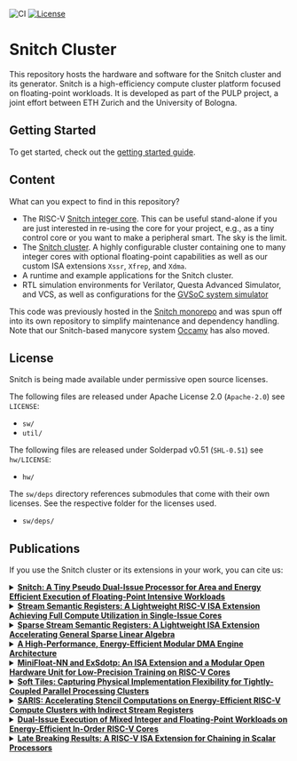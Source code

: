 ![CI](https://github.com/pulp-platform/snitch_cluster/actions/workflows/ci.yml/badge.svg)
[![License](https://img.shields.io/badge/License-Apache%202.0-blue.svg)](https://opensource.org/licenses/Apache-2.0)

# Snitch Cluster

This repository hosts the hardware and software for the Snitch cluster and its generator. Snitch is a high-efficiency compute cluster platform focused on floating-point workloads. It is developed as part of the PULP project, a joint effort between ETH Zurich and the University of Bologna.

## Getting Started

To get started, check out the [getting started guide](https://pulp-platform.github.io/snitch_cluster/ug/getting_started.html).

## Content

What can you expect to find in this repository?

- The RISC-V [Snitch integer core](https://pulp-platform.github.io/snitch_cluster/rm/snitch.html). This can be useful stand-alone if you are just interested in re-using the core for your project, e.g., as a tiny control core or you want to make a peripheral smart. The sky is the limit.
- The [Snitch cluster](https://pulp-platform.github.io/snitch_cluster/rm/snitch_cluster.html). A highly configurable cluster containing one to many integer cores with optional floating-point capabilities as well as our custom ISA extensions `Xssr`, `Xfrep`, and `Xdma`.
- A runtime and example applications for the Snitch cluster.
- RTL simulation environments for Verilator, Questa Advanced Simulator, and VCS, as well as configurations for the [GVSoC system simulator](https://github.com/gvsoc/gvsoc)

This code was previously hosted in the [Snitch monorepo](https://github.com/pulp-platform/snitch) and was spun off into its own repository to simplify maintenance and dependency handling. Note that our Snitch-based manycore system [Occamy](https://github.com/pulp-platform/occamy) has also moved.

## License

Snitch is being made available under permissive open source licenses.

The following files are released under Apache License 2.0 (`Apache-2.0`) see `LICENSE`:

- `sw/`
- `util/`

The following files are released under Solderpad v0.51 (`SHL-0.51`) see `hw/LICENSE`:

- `hw/`

The `sw/deps` directory references submodules that come with their own
licenses. See the respective folder for the licenses used.

- `sw/deps/`

## Publications

<!--start-publications-->

If you use the Snitch cluster or its extensions in your work, you can cite us:

<details>
<summary><b><a href="https://doi.org/10.1109/TC.2020.3027900">Snitch: A Tiny Pseudo Dual-Issue Processor for Area and Energy Efficient Execution of Floating-Point Intensive Workloads</a></a></b></summary>
<p>

```
@ARTICLE{zaruba2021snitch,
  author={Zaruba, Florian and Schuiki, Fabian and Hoefler, Torsten and Benini, Luca},
  journal={IEEE Transactions on Computers}, 
  title={Snitch: A Tiny Pseudo Dual-Issue Processor for Area and Energy Efficient Execution of Floating-Point Intensive Workloads}, 
  year={2021},
  volume={70},
  number={11},
  pages={1845-1860},
  doi={10.1109/TC.2020.3027900}
}
```

</p>
</details>

<details>
<summary><b><a href="https://doi.org/10.1109/TC.2020.2987314">Stream Semantic Registers: A Lightweight RISC-V ISA Extension Achieving Full Compute Utilization in Single-Issue Cores</a></b></summary>
<p>

```
@ARTICLE{schuiki2021ssr,
  author={Schuiki, Fabian and Zaruba, Florian and Hoefler, Torsten and Benini, Luca},
  journal={IEEE Transactions on Computers}, 
  title={Stream Semantic Registers: A Lightweight RISC-V ISA Extension Achieving Full Compute Utilization in Single-Issue Cores}, 
  year={2021},
  volume={70},
  number={2},
  pages={212-227},
  doi={10.1109/TC.2020.2987314}
}
```

</p>
</details>

<details>
<summary><b><a href="https://doi.org/10.1109/TPDS.2023.3322029">Sparse Stream Semantic Registers: A Lightweight ISA Extension Accelerating General Sparse Linear Algebra</a></b></summary>
<p>

```
@ARTICLE{scheffler2023sparsessr,
  author={Scheffler, Paul and Zaruba, Florian and Schuiki, Fabian and Hoefler, Torsten and Benini, Luca},
  journal={IEEE Transactions on Parallel and Distributed Systems}, 
  title={Sparse Stream Semantic Registers: A Lightweight ISA Extension Accelerating General Sparse Linear Algebra}, 
  year={2023},
  volume={34},
  number={12},
  pages={3147-3161},
  doi={10.1109/TPDS.2023.3322029}
}
```

</p>
</details>

<details>
<summary><b><a href="https://doi.org/10.1109/TC.2023.3329930">A High-Performance, Energy-Efficient Modular DMA Engine Architecture</a></b></summary>
<p>

```
@ARTICLE{benz2024idma,
  author={Benz, Thomas and Rogenmoser, Michael and Scheffler, Paul and Riedel, Samuel and Ottaviano, Alessandro and Kurth, Andreas and Hoefler, Torsten and Benini, Luca},
  journal={IEEE Transactions on Computers}, 
  title={A High-Performance, Energy-Efficient Modular DMA Engine Architecture}, 
  year={2024},
  volume={73},
  number={1},
  pages={263-277},
  doi={10.1109/TC.2023.3329930}
}
```

</p>
</details>

<details>
<summary><b><a href="https://doi.org/10.1109/ARITH54963.2022.00010">MiniFloat-NN and ExSdotp: An ISA Extension and a Modular Open Hardware Unit for Low-Precision Training on RISC-V Cores</a></b></summary>
<p>

```
@INPROCEEDINGS{bertaccini2022minifloat,
  author={Bertaccini, Luca and Paulin, Gianna and Fischer, Tim and Mach, Stefan and Benini, Luca},
  booktitle={2022 IEEE 29th Symposium on Computer Arithmetic (ARITH)}, 
  title={MiniFloat-NN and ExSdotp: An ISA Extension and a Modular Open Hardware Unit for Low-Precision Training on RISC-V Cores}, 
  year={2022},
  volume={},
  number={},
  pages={1-8},
  doi={10.1109/ARITH54963.2022.00010}
}
```

</p>
</details>

<details>
<summary><b><a href="https://doi.org/10.1109/ISVLSI54635.2022.00021">Soft Tiles: Capturing Physical Implementation Flexibility for Tightly-Coupled Parallel Processing Clusters</a></b></summary>
<p>

```
@INPROCEEDINGS{paulin2022softtiles,
  author={Paulin, Gianna and Cavalcante, Matheus and Scheffler, Paul and Bertaccini, Luca and Zhang, Yichao and Gürkaynak, Frank and Benini, Luca},
  booktitle={2022 IEEE Computer Society Annual Symposium on VLSI (ISVLSI)}, 
  title={Soft Tiles: Capturing Physical Implementation Flexibility for Tightly-Coupled Parallel Processing Clusters}, 
  year={2022},
  volume={},
  number={},
  pages={44-49},
  doi={10.1109/ISVLSI54635.2022.00021}
}
```

</p>
</details>

<details>
<summary><b><a href="https://doi.org/10.1145/3649329.3658494">SARIS: Accelerating Stencil Computations on Energy-Efficient RISC-V Compute Clusters with Indirect Stream Registers</a></b></summary>
<p>

```
@INPROCEEDINGS{scheffler2024saris,
  author={Paul Scheffler and Luca Colagrande and Luca Benini},
  title={SARIS: Accelerating Stencil Computations on Energy-Efficient RISC-V Compute Clusters with Indirect Stream Registers},
  booktitle = {Proceedings of the 61st ACM/IEEE Design Automation Conference},
  year={2024},
  doi = {10.1145/3649329.3658494}
}
```

</p>
</details>

<details>
<summary><b><a href="https://arxiv.org/abs/2503.20590">Dual-Issue Execution of Mixed Integer and Floating-Point Workloads on Energy-Efficient In-Order RISC-V Cores</a></b></summary>
<p>

```
@misc{colagrande2025copift,
  title={Dual-Issue Execution of Mixed Integer and Floating-Point Workloads on Energy-Efficient In-Order RISC-V Cores},
  author={Luca Colagrande and Luca Benini},
  year={2025},
  eprint={2503.20590},
  archivePrefix={arXiv},
  primaryClass={cs.AR},
  url={https://arxiv.org/abs/2503.20590}
}
```

</p>
</details>

<details>
<summary><b><a href="https://arxiv.org/abs/2503.20609">Late Breaking Results: A RISC-V ISA Extension for Chaining in Scalar Processors</a></b></summary>
<p>

```
@misc{colagrande2025chaining,
  title={Late Breaking Results: A RISC-V ISA Extension for Chaining in Scalar Processors},
  author={Luca Colagrande and Jayanth Jonnalagadda and Luca Benini},
  year={2025},
  eprint={2503.20609},
  archivePrefix={arXiv},
  primaryClass={cs.AR},
  url={https://arxiv.org/abs/2503.20609}
}
```

</p>
</details>

<!--end-publications-->
